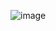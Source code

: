 ![image](https://github.com/ktu0709/java_study/assets/44633204/1853dad0-0a76-4c56-b706-451c5f2edf25)
